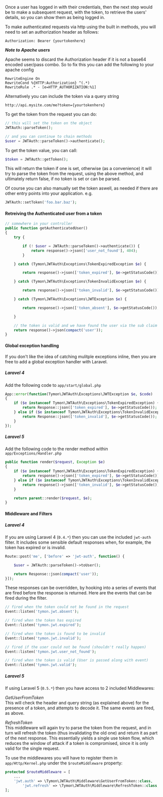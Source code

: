 Once a user has logged in with their credentials, then the next step would be to make a subsequent request, with the token, to retrieve the users' details, so you can show them as being logged in.

To make authenticated requests via http using the built in methods, you will need to set an authorization header as follows:

```
Authorization: Bearer {yourtokenhere}
```

**_Note to Apache users_**

Apache seems to discard the Authorization header if it is not a base64 encoded user/pass combo.
So to fix this you can add the following to your apache config

```
RewriteEngine On
RewriteCond %{HTTP:Authorization} ^(.*)
RewriteRule .* - [e=HTTP_AUTHORIZATION:%1]
```

Alternatively you can include the token via a query string

```
http://api.mysite.com/me?token={yourtokenhere}
```
To get the token from the request you can do:

```php
// this will set the token on the object
JWTAuth::parseToken();

// and you can continue to chain methods
$user = JWTAuth::parseToken()->authenticate();
```

To get the token value, you can call:

```php
$token = JWTAuth::getToken();
```
This will return the token if one is set, otherwise (as a convenience)
it will try to parse the token from the request, using the above method,
and ultimately return false, if no token is set or can be parsed.

Of course you can also manually set the token aswell, as needed if there are other entry points into your application. e.g.

```php
JWTAuth::setToken('foo.bar.baz');
```

#### Retreiving the Authenticated user from a token

```php
// somewhere in your controller
public function getAuthenticatedUser()
{
	try {

		if (! $user = JWTAuth::parseToken()->authenticate()) {
			return response()->json(['user_not_found'], 404);
		}

	} catch (Tymon\JWTAuth\Exceptions\TokenExpiredException $e) {

		return response()->json(['token_expired'], $e->getStatusCode());

	} catch (Tymon\JWTAuth\Exceptions\TokenInvalidException $e) {

		return response()->json(['token_invalid'], $e->getStatusCode());

	} catch (Tymon\JWTAuth\Exceptions\JWTException $e) {

		return response()->json(['token_absent'], $e->getStatusCode());

	}

	// the token is valid and we have found the user via the sub claim
	return response()->json(compact('user'));
}
```

#### Global exception handling

If you don't like the idea of catching mulitple exceptions inline,
then you are free to add a global exception handler with Laravel.

##### Laravel 4

Add the following code to `app/start/global.php`

```php
App::error(function(Tymon\JWTAuth\Exceptions\JWTException $e, $code)
{
	if ($e instanceof Tymon\JWTAuth\Exceptions\TokenExpiredException) {
		return Response::json(['token_expired'], $e->getStatusCode());
	} else if ($e instanceof Tymon\JWTAuth\Exceptions\TokenInvalidException) {
		return Response::json(['token_invalid'], $e->getStatusCode());
	}
});
```

##### Laravel 5

Add the following code to the render method within `app/Exceptions/Handler.php`

```php
public function render($request, Exception $e)
{
	if ($e instanceof Tymon\JWTAuth\Exceptions\TokenExpiredException) {
		return response()->json(['token_expired'], $e->getStatusCode());
	} else if ($e instanceof Tymon\JWTAuth\Exceptions\TokenInvalidException) {
		return response()->json(['token_invalid'], $e->getStatusCode());
	}

	return parent::render($request, $e);
}
```

#### Middleware and Filters

##### Laravel 4

If you are using Laravel 4 (`0.4.*`) then you can use the included `jwt-auth` filter.
It includes some sensible default responses when, for example, the token has expired or is invalid.

```php
Route::post('me', ['before' => 'jwt-auth', function() {

    $user = JWTAuth::parseToken()->toUser();

    return Response::json(compact('user'));
}]);
```

These responses can be overridden, by hooking into a series of events that are fired before the response is returned. Here are the events that can be fired during the filter.

```php
// fired when the token could not be found in the request
Event::listen('tymon.jwt.absent');

// fired when the token has expired
Event::listen('tymon.jwt.expired');

// fired when the token is found to be invalid
Event::listen('tymon.jwt.invalid');

// fired if the user could not be found (shouldn't really happen)
Event::listen('tymon.jwt.user_not_found');

// fired when the token is valid (User is passed along with event)
Event::listen('tymon.jwt.valid');
```

##### Laravel 5

If using Laravel 5 (`0.5.*`) then you have access to 2 included Middlewares:

_GetUserFromToken_<br>
This will check the header and query string (as explained above) for the presence of a token, and attempts to decode it. The same events are fired, as above.

_RefreshToken_<br>
This middleware will again try to parse the token from the request, and in turn will refresh the token (thus invalidating the old one) and return it as part of the next response. This essentially yields a single use token flow, which reduces the window of attack if a token is compromised, since it is only valid for the single request.

To use the middlewares you will have to register them in `app/Http/Kernel.php` under the `$routeMiddleware` property:

```php
protected $routeMiddleware = [
	...
	'jwt.auth' => \Tymon\JWTAuth\Middleware\GetUserFromToken::class,
        'jwt.refresh' => \Tymon\JWTAuth\Middleware\RefreshToken::class,
];
```
